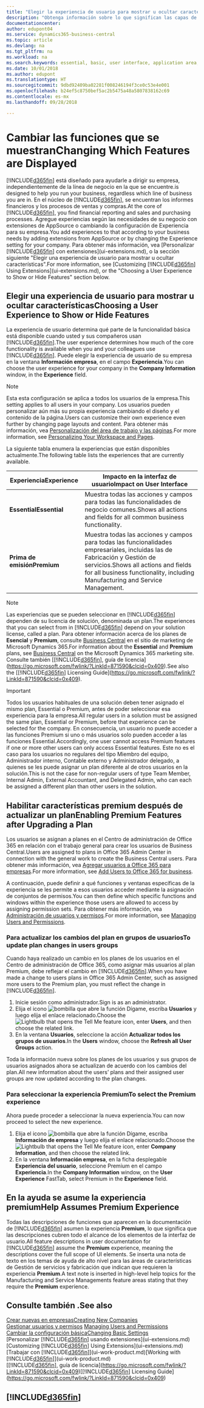 ```yaml
---
title: "Elegir la experiencia de usuario para mostrar u ocultar características avanzadas | Documentos de Microsoft"
description: "Obtenga información sobre lo que significan las capas de experiencia de usuario Esencial y Premium para la interfaz de usuario, las áreas de aplicación y su empresa."
documentationcenter: 
author: edupont04
ms.service: dynamics365-business-central
ms.topic: article
ms.devlang: na
ms.tgt_pltfrm: na
ms.workload: na
ms.search.keywords: essential, basic, user interface, application area, experience
ms.date: 10/01/2018
ms.author: edupont
ms.translationtype: HT
ms.sourcegitcommit: 9dbd92409ba02281f008246194f3ce0c53e4e001
ms.openlocfilehash: b24ef5c8750bef5ac2b5475a48a5807838162c69
ms.contentlocale: es-mx
ms.lasthandoff: 09/28/2018

---
```

# <a name="changing-which-features-are-displayed"></a><span data-ttu-id="78810-103">Cambiar las funciones que se muestran</span><span class="sxs-lookup"><span data-stu-id="78810-103">Changing Which Features are Displayed</span></span>
[!INCLUDE[d365fin](includes/d365fin_md.md)] <span data-ttu-id="78810-104">está diseñado para ayudarle a dirigir su empresa, independientemente de la línea de negocio en la que se encuentre.</span><span class="sxs-lookup"><span data-stu-id="78810-104">is designed to help you run your business, regardless which line of business you are in.</span></span> <span data-ttu-id="78810-105">En el núcleo de [!INCLUDE[d365fin](includes/d365fin_md.md)], se encuentran los informes financieros y los procesos de ventas y compras.</span><span class="sxs-lookup"><span data-stu-id="78810-105">At the core of [!INCLUDE[d365fin](includes/d365fin_md.md)], you find financial reporting and sales and purchasing processes.</span></span> <span data-ttu-id="78810-106">Agregue experiencias según las necesidades de su negocio con extensiones de AppSource o cambiando la configuración de Experiencia para su empresa.</span><span class="sxs-lookup"><span data-stu-id="78810-106">You add experiences to that according to your business needs by adding extensions from AppSource or by changing the Experience setting for your company.</span></span> <span data-ttu-id="78810-107">Para obtener más información, vea [Personalizar [!INCLUDE[d365fin](includes/d365fin_md.md)] con extensiones](ui-extensions.md), o la sección siguiente "Elegir una experiencia de usuario para mostrar u ocultar características".</span><span class="sxs-lookup"><span data-stu-id="78810-107">For more information, see [Customizing [!INCLUDE[d365fin](includes/d365fin_md.md)] Using Extensions](ui-extensions.md), or the "Choosing a User Experience to Show or Hide Features" section below.</span></span>

## <a name="choosing-a-user-experience-to-show-or-hide-features"></a><span data-ttu-id="78810-108">Elegir una experiencia de usuario para mostrar u ocultar características</span><span class="sxs-lookup"><span data-stu-id="78810-108">Choosing a User Experience to Show or Hide Features</span></span>
<span data-ttu-id="78810-109">La experiencia de usuario determina qué parte de la funcionalidad básica está disponible cuando usted y sus compañeros usan [!INCLUDE[d365fin](includes/d365fin_md.md)].</span><span class="sxs-lookup"><span data-stu-id="78810-109">The user experience determines how much of the core functionality is available when you and your colleagues use [!INCLUDE[d365fin](includes/d365fin_md.md)].</span></span> <span data-ttu-id="78810-110">Puede elegir la experiencia de usuario de su empresa en la ventana **Información empresa**, en el campo **Experiencia**.</span><span class="sxs-lookup"><span data-stu-id="78810-110">You can choose the user experience for your company in the **Company Information** window, in the **Experience** field.</span></span>

> [!NOTE]  
> <span data-ttu-id="78810-111">Esta esta configuración se aplica a todos los usuarios de la empresa.</span><span class="sxs-lookup"><span data-stu-id="78810-111">This setting applies to all users in your company.</span></span> <span data-ttu-id="78810-112">Los usuarios pueden personalizar aún más su propia experiencia cambiando el diseño y el contenido de la página.</span><span class="sxs-lookup"><span data-stu-id="78810-112">Users can customize their own experience even further by changing page layouts and content.</span></span> <span data-ttu-id="78810-113">Para obtener más información, vea [Personalización del área de trabajo y las páginas](ui-personalization-user.md).</span><span class="sxs-lookup"><span data-stu-id="78810-113">For more information, see [Personalizing Your Workspace and Pages](ui-personalization-user.md).</span></span>  

<span data-ttu-id="78810-114">La siguiente tabla enumera la experiencias que están disponibles actualmente.</span><span class="sxs-lookup"><span data-stu-id="78810-114">The following table lists the experiences that are currently available.</span></span>

| <span data-ttu-id="78810-115">Experiencia</span><span class="sxs-lookup"><span data-stu-id="78810-115">Experience</span></span> | <span data-ttu-id="78810-116">Impacto en la interfaz de usuario</span><span class="sxs-lookup"><span data-stu-id="78810-116">Impact on User Interface</span></span> |
| --- | --- |
| <span data-ttu-id="78810-117">**Essential**</span><span class="sxs-lookup"><span data-stu-id="78810-117">**Essential**</span></span> |<span data-ttu-id="78810-118">Muestra todas las acciones y campos para todas las funcionalidades de negocio comunes.</span><span class="sxs-lookup"><span data-stu-id="78810-118">Shows all actions and fields for all common business functionality.</span></span>|
| <span data-ttu-id="78810-119">**Prima de emisión**</span><span class="sxs-lookup"><span data-stu-id="78810-119">**Premium**</span></span> |<span data-ttu-id="78810-120">Muestra todas las acciones y campos para todas las funcionalidades empresariales, incluidas las de Fabricación y Gestión de servicios.</span><span class="sxs-lookup"><span data-stu-id="78810-120">Shows all actions and fields for all business functionality, including Manufacturing and Service Management.</span></span>|

> [!NOTE]  
> <span data-ttu-id="78810-121">Las experiencias que se pueden seleccionar en [!INCLUDE[d365fin](includes/d365fin_md.md)] dependen de su licencia de solución, denominada un plan.</span><span class="sxs-lookup"><span data-stu-id="78810-121">The experiences that you can select from in [!INCLUDE[d365fin](includes/d365fin_md.md)] depend on your solution license, called a plan.</span></span> <span data-ttu-id="78810-122">Para obtener información acerca de los planes de **Esencial** y **Premium**, consulte [Business Central](https://go.microsoft.com/fwlink/?linkid=870242) en el sitio de marketing de Microsoft Dynamics 365.</span><span class="sxs-lookup"><span data-stu-id="78810-122">For information about the **Essential** and **Premium** plans, see [Business Central](https://go.microsoft.com/fwlink/?linkid=870242) on the Microsoft Dynamics 365 marketing site.</span></span> <span data-ttu-id="78810-123">Consulte también [[!INCLUDE[d365fin](includes/d365fin_md.md)], guía de licencia](https://go.microsoft.com/fwlink/?LinkId=871590&clcid=0x409).</span><span class="sxs-lookup"><span data-stu-id="78810-123">See also the [[!INCLUDE[d365fin](includes/d365fin_md.md)] Licensing Guide](https://go.microsoft.com/fwlink/?LinkId=871590&clcid=0x409).</span></span>

> [!IMPORTANT]  
> <span data-ttu-id="78810-124">Todos los usuarios habituales de una solución deben tener asignado el mismo plan, Essential o Premium, antes de poder seleccionar esa experiencia para la empresa.</span><span class="sxs-lookup"><span data-stu-id="78810-124">All regular users in a solution must be assigned the same plan, Essential or Premium, before that experience can be selected for the company.</span></span> <span data-ttu-id="78810-125">En consecuencia, un usuario no puede acceder a las funciones Premium si uno o más usuarios solo pueden acceder a las funciones Essential.</span><span class="sxs-lookup"><span data-stu-id="78810-125">Accordingly, one user cannot access Premium features if one or more other users can only access Essential features.</span></span> <span data-ttu-id="78810-126">Este no es el caso para los usuarios no regulares del tipo Miembro del equipo, Administrador interno, Contable externo y Administrador delegado, a quienes se les puede asignar un plan diferente al de otros usuarios en la solución.</span><span class="sxs-lookup"><span data-stu-id="78810-126">This is not the case for non-regular users of type Team Member, Internal Admin, External Accountant, and Delegated Admin, who can each be assigned a different plan than other users in the solution.</span></span>

## <a name="enabling-premium-features-after-upgrading-a-plan"></a><span data-ttu-id="78810-127">Habilitar características premium después de actualizar un plan</span><span class="sxs-lookup"><span data-stu-id="78810-127">Enabling Premium Features after Upgrading a Plan</span></span>
<span data-ttu-id="78810-128">Los usuarios se asignan a planes en el Centro de administración de Office 365 en relación con el trabajo general para crear los usuarios de Business Central.</span><span class="sxs-lookup"><span data-stu-id="78810-128">Users are assigned to plans in Office 365 Admin Center in connection with the general work to create the Business Central users.</span></span> <span data-ttu-id="78810-129">Para obtener más información, vea [Agregar usuarios a Office 365 para empresas](https://support.office.com/en-us/article/Add-users-to-Office-365-for-business-435ccec3-09dd-4587-9ebd-2f3cad6bc2bc).</span><span class="sxs-lookup"><span data-stu-id="78810-129">For more information, see [Add Users to Office 365 for business](https://support.office.com/en-us/article/Add-users-to-Office-365-for-business-435ccec3-09dd-4587-9ebd-2f3cad6bc2bc).</span></span>

<span data-ttu-id="78810-130">A continuación, puede definir a qué funciones y ventanas específicas de la experiencia se les permite a esos usuarios acceder mediante la asignación de conjuntos de permisos.</span><span class="sxs-lookup"><span data-stu-id="78810-130">You can then define which specific functions and windows within the experience those users are allowed to access by assigning permission sets.</span></span> <span data-ttu-id="78810-131">Para obtener más información, vea [Administración de usuarios y permisos](ui-how-users-permissions.md).</span><span class="sxs-lookup"><span data-stu-id="78810-131">For more information, see [Managing Users and Permissions](ui-how-users-permissions.md).</span></span>

### <a name="to-update-plan-changes-in-users-groups"></a><span data-ttu-id="78810-132">Para actualizar los cambios del plan en grupos de usuarios</span><span class="sxs-lookup"><span data-stu-id="78810-132">To update plan changes in users groups</span></span>
<span data-ttu-id="78810-133">Cuando haya realizado un cambio en los planes de los usuarios en el Centro de administración de Office 365, como asignar más usuarios al plan Premium, debe reflejar el cambio en [!INCLUDE[d365fin](includes/d365fin_md.md)].</span><span class="sxs-lookup"><span data-stu-id="78810-133">When you have made a change to users plans in Office 365 Admin Center, such as assigned more users to the Premium plan, you must reflect the change in [!INCLUDE[d365fin](includes/d365fin_md.md)].</span></span>

1. <span data-ttu-id="78810-134">Inicie sesión como administrador.</span><span class="sxs-lookup"><span data-stu-id="78810-134">Sign is as an administrator.</span></span>
2. <span data-ttu-id="78810-135">Elija el icono ![bombilla que abre la función Dígame](media/ui-search/search_small.png "Dígame que desea hacer"), escriba **Usuarios** y luego elija el enlace relacionado.</span><span class="sxs-lookup"><span data-stu-id="78810-135">Choose the ![Lightbulb that opens the Tell Me feature](media/ui-search/search_small.png "Tell me what you want to do") icon, enter **Users**, and then choose the related link.</span></span>
3. <span data-ttu-id="78810-136">En la ventana **Usuarios**, seleccione la acción **Actualizar todos los grupos de usuarios**.</span><span class="sxs-lookup"><span data-stu-id="78810-136">In the **Users** window, choose the **Refresh all User Groups** action.</span></span>

<span data-ttu-id="78810-137">Toda la información nueva sobre los planes de los usuarios y sus grupos de usuarios asignados ahora se actualizan de acuerdo con los cambios del plan.</span><span class="sxs-lookup"><span data-stu-id="78810-137">All new information about the users’ plans and their assigned user groups are now updated according to the plan changes.</span></span>

### <a name="to-select-the-premium-experience"></a><span data-ttu-id="78810-138">Para seleccionar la experiencia Premium</span><span class="sxs-lookup"><span data-stu-id="78810-138">To select the Premium experience</span></span>
<span data-ttu-id="78810-139">Ahora puede proceder a seleccionar la nueva experiencia.</span><span class="sxs-lookup"><span data-stu-id="78810-139">You can now proceed to select the new experience.</span></span>
1. <span data-ttu-id="78810-140">Elija el icono ![bombilla que abre la función Dígame](media/ui-search/search_small.png "Dígame que desea hacer"), escriba **Información de empresa** y luego elija el enlace relacionado.</span><span class="sxs-lookup"><span data-stu-id="78810-140">Choose the ![Lightbulb that opens the Tell Me feature](media/ui-search/search_small.png "Tell me what you want to do") icon, enter **Company Information**, and then choose the related link.</span></span>
2. <span data-ttu-id="78810-141">En la ventana **Información empresa**, en la ficha desplegable **Experiencia del usuario**, seleccione Premium en el campo **Experiencia**.</span><span class="sxs-lookup"><span data-stu-id="78810-141">In the **Company Information** window, on the **User Experience** FastTab, select Premium  in the **Experience** field.</span></span>

## <a name="help-assumes-premium-experience"></a><span data-ttu-id="78810-142">En la ayuda se asume la experiencia premium</span><span class="sxs-lookup"><span data-stu-id="78810-142">Help Assumes Premium Experience</span></span>
<span data-ttu-id="78810-143">Todas las descripciones de funciones que aparecen en la documentación de [!INCLUDE[d365fin](includes/d365fin_md.md)] asumen la experiencia **Premium**, lo que significa que las descripciones cubren todo el alcance de los elementos de la interfaz de usuario.</span><span class="sxs-lookup"><span data-stu-id="78810-143">All feature descriptions in user documentation for [!INCLUDE[d365fin](includes/d365fin_md.md)] assume the **Premium** experience, meaning the descriptions cover the full scope of UI elements.</span></span> <span data-ttu-id="78810-144">Se inserta una nota de texto en los temas de ayuda de alto nivel para las áreas de características de Gestión de servicios y fabricación que indican que requieren la experiencia **Premium**.</span><span class="sxs-lookup"><span data-stu-id="78810-144">A text note is inserted in high-level help topics for the Manufacturing and Service Managements feature areas stating that they require the **Premium** experience.</span></span>

## <a name="see-also"></a><span data-ttu-id="78810-145">Consulte también .</span><span class="sxs-lookup"><span data-stu-id="78810-145">See also</span></span>
[<span data-ttu-id="78810-146">Crear nuevas en empresas</span><span class="sxs-lookup"><span data-stu-id="78810-146">Creating New Companies</span></span>](about-new-company.md)  
<span data-ttu-id="78810-147">[Gestionar usuarios y permisos](ui-how-users-permissions.md)  </span><span class="sxs-lookup"><span data-stu-id="78810-147">[Managing Users and Permissions](ui-how-users-permissions.md)  </span></span>  
[<span data-ttu-id="78810-148">Cambiar la configuración básica</span><span class="sxs-lookup"><span data-stu-id="78810-148">Changing Basic Settings</span></span>](ui-change-basic-settings.md)  
<span data-ttu-id="78810-149">[Personalizar [!INCLUDE[d365fin](includes/d365fin_md.md)] usando extensiones](ui-extensions.md)</span><span class="sxs-lookup"><span data-stu-id="78810-149">[Customizing [!INCLUDE[d365fin](includes/d365fin_md.md)] Using Extensions](ui-extensions.md)</span></span>  
<span data-ttu-id="78810-150">[Trabajar con [!INCLUDE[d365fin](includes/d365fin_md.md)]](ui-work-product.md)</span><span class="sxs-lookup"><span data-stu-id="78810-150">[Working with [!INCLUDE[d365fin](includes/d365fin_md.md)]](ui-work-product.md)</span></span>  
<span data-ttu-id="78810-151">[[!INCLUDE[d365fin](includes/d365fin_md.md)], guía de licencia](https://go.microsoft.com/fwlink/?LinkId=871590&clcid=0x409)</span><span class="sxs-lookup"><span data-stu-id="78810-151">[[!INCLUDE[d365fin](includes/d365fin_md.md)] Licensing Guide](https://go.microsoft.com/fwlink/?LinkId=871590&clcid=0x409)</span></span>

## [!INCLUDE[d365fin](includes/free_trial_md.md)]  

